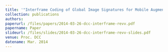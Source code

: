 ```yaml
---
title: '"Interframe Coding of Global Image Signatures for Mobile Augmented Reality,"'
collection: publications
authors: 
paperurl: /files/papers/2014-03-26-dcc-interframe-revv.pdf
papername: Paper
slideurl: /files/slides/2014-03-26-dcc-interframe-revv-slides.pdf
venue: Proc. DCC
datename: Mar. 2014
---
```

